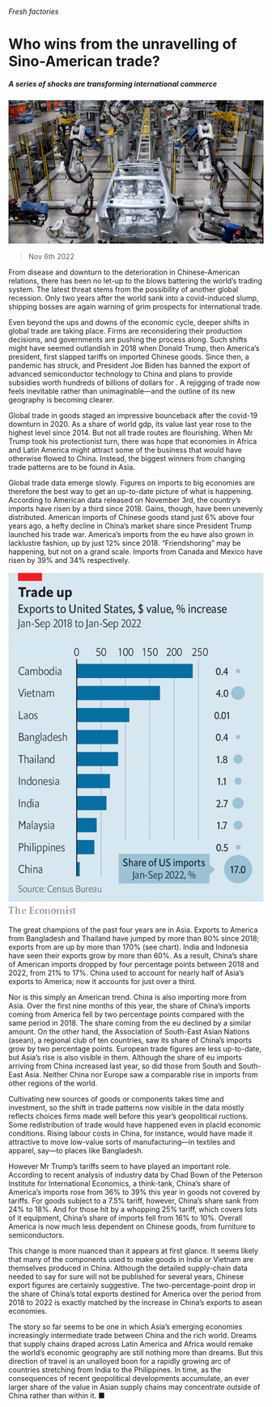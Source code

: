 ###### Fresh factories

# Who wins from the unravelling of Sino-American trade? 

##### A series of shocks are transforming international commerce 

![image](images/20221112_FNP502.jpg) 

> Nov 6th 2022 

From disease and downturn to the deterioration in Chinese-American relations, there has been no let-up to the blows battering the world’s trading system. The latest threat stems from the possibility of another global recession. Only two years after the world sank into a covid-induced slump, shipping bosses are again warning of grim prospects for international trade. 

Even beyond the ups and downs of the economic cycle, deeper shifts in global trade are taking place. Firms are reconsidering their production decisions, and governments are pushing the process along. Such shifts might have seemed outlandish in 2018 when Donald Trump, then America’s president, first slapped tariffs on imported Chinese goods. Since then, a pandemic has struck, and President Joe Biden has banned the export of advanced semiconductor technology to China and plans to provide subsidies worth hundreds of billions of dollars for . A rejigging of trade now feels inevitable rather than unimaginable—and the outline of its new geography is becoming clearer.

Global trade in goods staged an impressive bounceback after the covid-19 downturn in 2020. As a share of world gdp, its value last year rose to the highest level since 2014. But not all trade routes are flourishing. When Mr Trump took his protectionist turn, there was hope that economies in Africa and Latin America might attract some of the business that would have otherwise flowed to China. Instead, the biggest winners from changing trade patterns are to be found in Asia.

Global trade data emerge slowly. Figures on imports to big economies are therefore the best way to get an up-to-date picture of what is happening. According to American data released on November 3rd, the country’s imports have risen by a third since 2018. Gains, though, have been unevenly distributed. American imports of Chinese goods stand just 6% above four years ago, a hefty decline in China’s market share since President Trump launched his trade war. America’s imports from the eu have also grown in lacklustre fashion, up by just 12% since 2018. “Friendshoring” may be happening, but not on a grand scale. Imports from Canada and Mexico have risen by 39% and 34% respectively.

![image](images/20221112_FNC632.png) 


The great champions of the past four years are in Asia. Exports to America from Bangladesh and Thailand have jumped by more than 80% since 2018; exports from  are up by more than 170% (see chart). India and Indonesia have seen their exports grow by more than 60%. As a result, China’s share of American imports dropped by four percentage points between 2018 and 2022, from 21% to 17%. China used to account for nearly half of Asia’s exports to America; now it accounts for just over a third.

Nor is this simply an American trend. China is also importing more from Asia. Over the first nine months of this year, the share of China’s imports coming from America fell by two percentage points compared with the same period in 2018. The share coming from the eu declined by a similar amount. On the other hand, the Association of South-East Asian Nations (asean), a regional club of ten countries, saw its share of China’s imports grow by two percentage points. European trade figures are less up-to-date, but Asia’s rise is also visible in them. Although the share of eu imports arriving from China increased last year, so did those from South and South-East Asia. Neither China nor Europe saw a comparable rise in imports from other regions of the world.

Cultivating new sources of goods or components takes time and investment, so the shift in trade patterns now visible in the data mostly reflects choices firms made well before this year’s geopolitical ructions. Some redistribution of trade would have happened even in placid economic conditions. Rising labour costs in China, for instance, would have made it attractive to move low-value sorts of manufacturing—in textiles and apparel, say—to places like Bangladesh. 

However Mr Trump’s tariffs seem to have played an important role. According to recent analysis of industry data by Chad Bown of the Peterson Institute for International Economics, a think-tank, China’s share of America’s imports rose from 36% to 39% this year in goods not covered by tariffs. For goods subject to a 7.5% tariff, however, China’s share sank from 24% to 18%. And for those hit by a whopping 25% tariff, which covers lots of it equipment, China’s share of imports fell from 16% to 10%. Overall America is now much less dependent on Chinese goods, from furniture to semiconductors.

This change is more nuanced than it appears at first glance. It seems likely that many of the components used to make goods in India or Vietnam are themselves produced in China. Although the detailed supply-chain data needed to say for sure will not be published for several years, Chinese export figures are certainly suggestive. The two-percentage-point drop in the share of China’s total exports destined for America over the period from 2018 to 2022 is exactly matched by the increase in China’s exports to asean economies.

The story so far seems to be one in which Asia’s emerging economies increasingly intermediate trade between China and the rich world. Dreams that supply chains draped across Latin America and Africa would remake the world’s economic geography are still nothing more than dreams. But this direction of travel is an unalloyed boon for a rapidly growing arc of countries stretching from India to the Philippines. In time, as the consequences of recent geopolitical developments accumulate, an ever larger share of the value in Asian supply chains may concentrate outside of China rather than within it. ■



